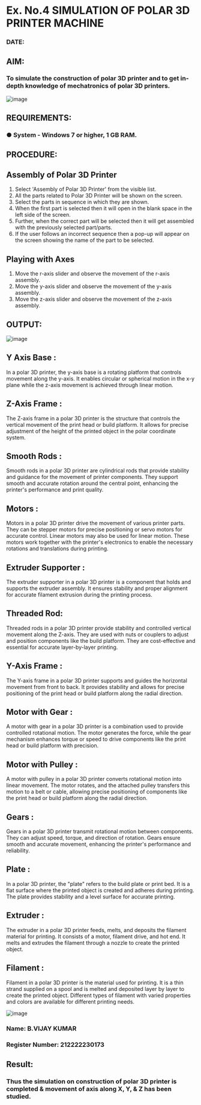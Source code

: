 # Ex. No.4 SIMULATION OF POLAR 3D PRINTER MACHINE

### DATE: 

## AIM:
### To simulate the construction of polar 3D printer and to get in-depth knowledge of mechatronics of polar 3D printers.

![image](https://github.com/Sellakumar1987/Ex.-No.-4---SIMULATION-OF-POLAR-3D-PRINTER-MACHINE/assets/113594316/b551f195-9877-49a2-99bb-a9efcfb3381a)

## REQUIREMENTS:
### ●	System - Windows 7 or higher, 1 GB RAM.

## PROCEDURE:

## Assembly of Polar 3D Printer
 1.	Select 'Assembly of Polar 3D Printer' from the visible list.
 2.	All the parts related to Polar 3D Printer will be shown on the screen.
 3.	Select the parts in sequence in which they are shown.
 4.	When the first part is selected then it will open in the blank space in the left side of the screen.
 5.	Further, when the correct part will be selected then it will get assembled with the previously selected part/parts.
 6.	If the user follows an incorrect sequence then a pop-up will appear on the screen showing the name of the part to be selected.

## Playing with Axes
 1.	Move the r-axis slider and observe the movement of the r-axis assembly.
 2.	Move the y-axis slider and observe the movement of the y-axis assembly.
 3.	Move the z-axis slider and observe the movement of the z-axis assembly.

## OUTPUT:
![image](https://github.com/VIJAYKUMAR22007124/Ex.-No.-4---SIMULATION-OF-POLAR-3D-PRINTER-MACHINE/assets/119657657/eadad6d0-e67e-4bf8-abf7-169aa5e4e18f)

## Y Axis Base :
In a polar 3D printer, the y-axis base is a rotating platform that controls movement along the y-axis. It enables circular or spherical motion in the x-y plane while the z-axis movement is achieved through linear motion.

## Z-Axis Frame :
The Z-axis frame in a polar 3D printer is the structure that controls the vertical movement of the print head or build platform. It allows for precise adjustment of the height of the printed object in the polar coordinate system.

## Smooth Rods :
Smooth rods in a polar 3D printer are cylindrical rods that provide stability and guidance for the movement of printer components. They support smooth and accurate rotation around the central point, enhancing the printer's performance and print quality.

## Motors :
Motors in a polar 3D printer drive the movement of various printer parts. They can be stepper motors for precise positioning or servo motors for accurate control. Linear motors may also be used for linear motion. These motors work together with the printer's electronics to enable the necessary rotations and translations during printing.

## Extruder Supporter :
The extruder supporter in a polar 3D printer is a component that holds and supports the extruder assembly. It ensures stability and proper alignment for accurate filament extrusion during the printing process.

## Threaded Rod:
Threaded rods in a polar 3D printer provide stability and controlled vertical movement along the Z-axis. They are used with nuts or couplers to adjust and position components like the build platform. They are cost-effective and essential for accurate layer-by-layer printing.

## Y-Axis Frame :
The Y-axis frame in a polar 3D printer supports and guides the horizontal movement from front to back. It provides stability and allows for precise positioning of the print head or build platform along the radial direction.

## Motor with Gear :
A motor with gear in a polar 3D printer is a combination used to provide controlled rotational motion. The motor generates the force, while the gear mechanism enhances torque or speed to drive components like the print head or build platform with precision.

## Motor with Pulley :
A motor with pulley in a polar 3D printer converts rotational motion into linear movement. The motor rotates, and the attached pulley transfers this motion to a belt or cable, allowing precise positioning of components like the print head or build platform along the radial direction.

## Gears :
Gears in a polar 3D printer transmit rotational motion between components. They can adjust speed, torque, and direction of rotation. Gears ensure smooth and accurate movement, enhancing the printer's performance and reliability.

## Plate :
In a polar 3D printer, the "plate" refers to the build plate or print bed. It is a flat surface where the printed object is created and adheres during printing. The plate provides stability and a level surface for accurate printing.

## Extruder :
The extruder in a polar 3D printer feeds, melts, and deposits the filament material for printing. It consists of a motor, filament drive, and hot end. It melts and extrudes the filament through a nozzle to create the printed object.

## Filament :
Filament in a polar 3D printer is the material used for printing. It is a thin strand supplied on a spool and is melted and deposited layer by layer to create the printed object. Different types of filament with varied properties and colors are available for different printing needs.

![image](https://github.com/VIJAYKUMAR22007124/Ex.-No.-4---SIMULATION-OF-POLAR-3D-PRINTER-MACHINE/assets/119657657/4015c004-cb0e-4d92-a341-755468de4299)

### Name: B.VIJAY KUMAR
### Register Number: 212222230173

## Result: 
### Thus the simulation on construction of polar 3D printer is completed & movement of axis along X, Y, & Z has been studied.
